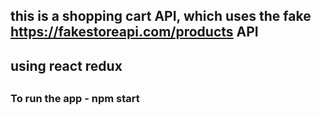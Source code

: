 
## this is a shopping cart API, which uses the fake https://fakestoreapi.com/products API
## using react redux
## 
### To run the app - npm start
